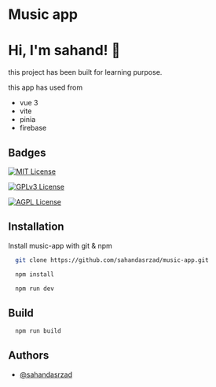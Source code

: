 # Music app

# Hi, I'm sahand! 👋

this project has been built for learning purpose.

this app has used from

- vue 3
- vite
- pinia
- firebase

## Badges

[![MIT License](https://img.shields.io/badge/License-MIT-green.svg)](https://choosealicense.com/licenses/mit/)

[![GPLv3 License](https://img.shields.io/badge/License-GPL%20v3-yellow.svg)](https://opensource.org/licenses/)

[![AGPL License](https://img.shields.io/badge/license-AGPL-blue.svg)](http://www.gnu.org/licenses/agpl-3.0)

## Installation

Install music-app with git & npm

```bash
  git clone https://github.com/sahandasrzad/music-app.git

  npm install

  npm run dev
```

## Build

```bash
  npm run build
```

## Authors

- [@sahandasrzad](https://www.github.com/sahandasrzad)

